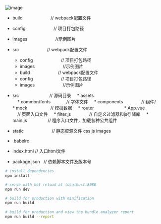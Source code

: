  ![image](https://github.com/wl001/vue2-elm/blob/master/images/elm.gif)
 
 * build                        // webpack配置文件
 * config                       // 项目打包路径
 * images                       //示例图片
 * src                         // webpack配置文件
     * config                       // 项目打包路径
     * images                       //示例图片
     * build                        // webpack配置文件
     * config                       // 项目打包路径
     * images                       //示例图片
 
 
 
 
 
 
 
 
 
 * src                          // 源码目录
     * assets  
     * common/fonts             // 字体文件
     * components               // 组件/
     * mock                     // 模拟数据
     * router                     
     * App.vue                  // 页面入口文件
     * filter.js                // 自定义过滤器和js存储库
     * main.js                  // 程序入口文件，加载各种公共组件
 * static                       // 静态资源文件 css js images
 * .babelrc
 * index.html                   // 入口html文件
 * package.json                 // 依赖脚本文件及版本号
                           





``` bash
# install dependencies
npm install

# serve with hot reload at localhost:8080
npm run dev

# build for production with minification
npm run build
 
# build for production and view the bundle analyzer report
npm run build --report
```
